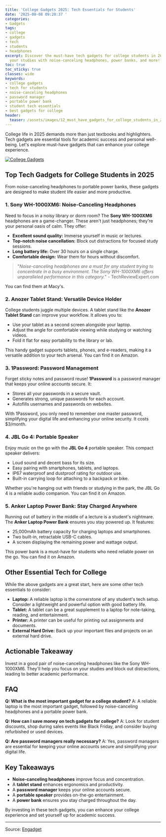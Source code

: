 ```yaml
---
title: 'College Gadgets 2025: Tech Essentials for Students'
date: '2025-08-08 09:20:37 '
categories:
- Gadgets
tags:
- college
- gadgets
- tech
- students
- headphones
excerpt: Discover the must-have tech gadgets for college students in 2025. Enhance
  your studies with noise-canceling headphones, power banks, and more!
toc: true
toc_sticky: true
classes: wide
keywords:
- college gadgets
- tech for students
- noise-canceling headphones
- password manager
- portable power bank
- student tech essentials
- best gadgets for college
header:
  teaser: /assets/images/12_must_have_gadgets_for_college_students_in_2025_20250808092037.jpg
---
```


College life in 2025 demands more than just textbooks and highlighters. Tech gadgets are essential tools for academic success and personal well-being. Let's explore must-have gadgets that can enhance your college experience.

[![College Gadgets](https://o.aolcdn.com/images/dims?image_uri=https%3A%2F%2Fs.yimg.com%2Fos%2Fcreatr-uploaded-images%2F2025-06%2F905da2d0-4c47-11f0-befb-591cc497ef51&resize=1400%2C787&client=19f2b5e49a271b2bde77&signature=83466ff3a17f6f8d225c38f78c0648e7ef7fb651)](https://o.aolcdn.com/images/dims?image_uri=https%3A%2F%2Fs.yimg.com%2Fos%2Fcreatr-uploaded-images%2F2025-06%2F905da2d0-4c47-11f0-befb-591cc497ef51&resize=1400%2C787&client=19f2b5e49a271b2bde77&signature=83466ff3a17f6f8d225c38f78c0648e7ef7fb651)

## Top Tech Gadgets for College Students in 2025

From noise-canceling headphones to portable power banks, these gadgets are designed to make student life easier and more productive. 

### 1. Sony WH-1000XM6: Noise-Canceling Headphones

Need to focus in a noisy library or dorm room? The **Sony WH-1000XM6** headphones are a game-changer. These aren't just headphones; they're your personal oasis of calm. They offer:

*   **Excellent sound quality:** Immerse yourself in music or lectures.
*   **Top-notch noise cancellation:** Block out distractions for focused study sessions.
*   **Long battery life:** Over 30 hours on a single charge.
*   **Comfortable design:** Wear them for hours without discomfort.

> "*Noise-canceling headphones are a must for any student trying to concentrate in a busy environment. The Sony WH-1000XM6 offers unparalleled performance in this category.*" - TechReviewExpert.com

You can find them at Macy's.

### 2. Anozer Tablet Stand: Versatile Device Holder

College students juggle multiple devices. A tablet stand like the **Anozer Tablet Stand** can improve your workflow. It allows you to:

*   Use your tablet as a second screen alongside your laptop.
*   Adjust the angle for comfortable viewing while studying or watching videos.
*   Fold it flat for easy portability to the library or lab.

This handy gadget supports tablets, phones, and e-readers, making it a versatile addition to your tech arsenal. You can find it on Amazon.

### 3. 1Password: Password Management

Forget sticky notes and password reuse! **1Password** is a password manager that keeps your online accounts secure. It:

*   Stores all your passwords in a secure vault.
*   Generates strong, unique passwords for each account.
*   Autofills usernames and passwords on websites.

With 1Password, you only need to remember one master password, simplifying your digital life and enhancing your online security. It costs $3/month.

### 4. JBL Go 4: Portable Speaker

Enjoy music on the go with the **JBL Go 4** portable speaker. This compact speaker delivers:

*   Loud sound and decent bass for its size.
*   Easy pairing with smartphones, tablets, and laptops.
*   IP67 waterproof and dustproof rating for outdoor use.
*   Built-in carrying loop for attaching to a backpack or bike.

Whether you're hanging out with friends or studying in the park, the JBL Go 4 is a reliable audio companion. You can find it on Amazon.

### 5. Anker Laptop Power Bank: Stay Charged Anywhere

Running out of battery in the middle of a lecture is a student's nightmare. The **Anker Laptop Power Bank** ensures you stay powered up. It features:

*   25,000mAh battery capacity for charging laptops and smartphones.
*   Two built-in, retractable USB-C cables.
*   A screen displaying the remaining power and wattage output.

This power bank is a must-have for students who need reliable power on the go. You can find it on Amazon.

## Other Essential Tech for College

While the above gadgets are a great start, here are some other tech essentials to consider:

*   **Laptop:** A reliable laptop is the cornerstone of any student's tech setup. Consider a lightweight and powerful option with good battery life.
*   **Tablet:** A tablet can be a great supplement to a laptop for note-taking, reading, and entertainment.
*   **Printer:** A printer can be useful for printing out assignments and documents.
*   **External Hard Drive:** Back up your important files and projects on an external hard drive.

## Actionable Takeaway

Invest in a good pair of noise-canceling headphones like the Sony WH-1000XM6. They'll help you focus on your studies and block out distractions, leading to better academic performance.

## FAQ

**Q: What is the most important gadget for a college student?**
A: A reliable laptop is the most important gadget, followed by noise-canceling headphones and a portable power bank.

**Q: How can I save money on tech gadgets for college?**
A: Look for student discounts, shop during sales events like Black Friday, and consider buying refurbished or used devices.

**Q: Are password managers really necessary?**
A: Yes, password managers are essential for keeping your online accounts secure and simplifying your digital life.

## Key Takeaways

*   **Noise-canceling headphones** improve focus and concentration.
*   A **tablet stand** enhances ergonomics and productivity.
*   A **password manager** keeps your online accounts secure.
*   A **portable speaker** provides on-the-go entertainment.
*   A **power bank** ensures you stay charged throughout the day.

By investing in these tech gadgets, you can enhance your college experience and set yourself up for academic success.

---

Source: [Engadget](https://www.engadget.com/12-must-have-gadgets-for-college-students-in-2025-120044577.html?src=rss)